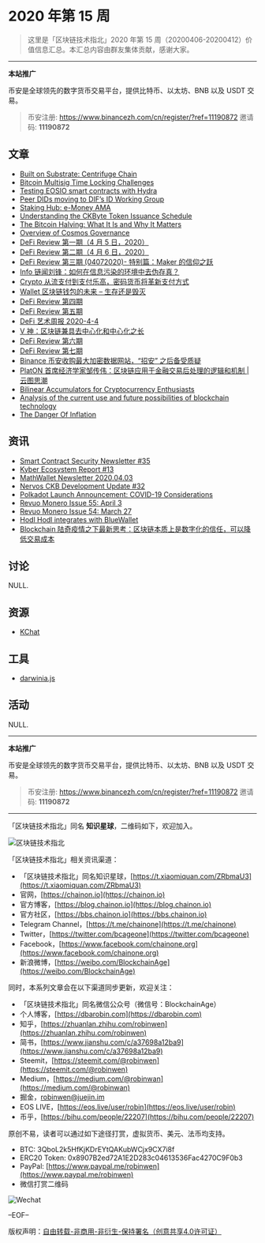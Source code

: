 # 2020 年第 15 周

> 这里是「区块链技术指北」2020 年第 15 周（20200406-20200412）价值信息汇总。本汇总内容由群友集体贡献，感谢大家。

***

**本站推广**

币安是全球领先的数字货币交易平台，提供比特币、以太坊、BNB 以及 USDT 交易。

> 币安注册: https://www.binancezh.com/cn/register/?ref=11190872
> 邀请码: **11190872**

## 文章

* [Built on Substrate: Centrifuge Chain](https://bbs.chainon.io/d/5511)
* [Bitcoin Multisig Time Locking Challenges](https://bbs.chainon.io/d/5512)
* [Testing EOSIO smart contracts with Hydra](https://bbs.chainon.io/d/5513)
* [Peer DIDs moving to DIF’s ID Working Group](https://bbs.chainon.io/d/5515)
* [Staking Hub: e-Money AMA](https://bbs.chainon.io/d/5516)
* [Understanding the CKByte Token Issuance Schedule](https://bbs.chainon.io/d/5520)
* [The Bitcoin Halving: What It Is and Why It Matters](https://bbs.chainon.io/d/5521)
* [Overview of Cosmos Governance](https://bbs.chainon.io/d/5525)
* [DeFi Review 第一期（4 月 5 日，2020）](https://bbs.chainon.io/d/5527)
* [DeFi Review 第二期（4 月 6 日，2020）](https://bbs.chainon.io/d/5528)
* [DeFi Review 第三期 (04072020)- 特别篇：Maker 的信仰之跃](https://bbs.chainon.io/d/5529)
* [Info 链闻刘锋：如何在信息污染的环境中去伪存真？](https://bbs.chainon.io/d/5530)
* [Crypto 从流支付到支付乐高，密码货币将革新支付方式](https://bbs.chainon.io/d/5531)
* [Wallet 区块链钱包的未来 – 生存还是毁灭](https://bbs.chainon.io/d/5532)
* [DeFi Review 第四期](https://bbs.chainon.io/d/5534)
* [DeFi Review 第五期](https://bbs.chainon.io/d/5535)
* [DeFi 艺术周报 2020-4-4](https://bbs.chainon.io/d/5536)
* [V 神：区块链兼具去中心化和中心化之长](https://bbs.chainon.io/d/5537)
* [DeFi Review 第六期](https://bbs.chainon.io/d/5538)
* [DeFi Review 第七期](https://bbs.chainon.io/d/5539)
* [Binance 币安收购最大加密数据网站，“招安” 之后备受质疑](https://bbs.chainon.io/d/5540)
* [PlatON 首席经济学家邹传伟：区块链应用于金融交易后处理的逻辑和机制 | 云图思潮](https://bbs.chainon.io/d/5541)
* [Bilinear Accumulators for Cryptocurrency Enthusiasts](https://bbs.chainon.io/d/5542)
* [Analysis of the current use and future possibilities of blockchain technology](https://bbs.chainon.io/d/5543)
* [The Danger Of Inflation](https://bbs.chainon.io/d/5544)

## 资讯

* [Smart Contract Security Newsletter #35](https://bbs.chainon.io/d/5514)
* [Kyber Ecosystem Report #13](https://bbs.chainon.io/d/5517)
* [MathWallet Newsletter 2020.04.03](https://bbs.chainon.io/d/5518)
* [Nervos CKB Development Update #32](https://bbs.chainon.io/d/5519)
* [Polkadot Launch Announcement: COVID-19 Considerations](https://bbs.chainon.io/d/5522)
* [Revuo Monero Issue 55: April 3](https://bbs.chainon.io/d/5523)
* [Revuo Monero Issue 54: March 27](https://bbs.chainon.io/d/5524)
* [Hodl Hodl integrates with BlueWallet](https://bbs.chainon.io/d/5526)
* [Blockchain 陆奇疫情之下最新思考：区块链本质上是数字化的信任，可以降低交易成本](https://bbs.chainon.io/d/5533)

## 讨论

NULL.

## 资源

* [KChat](https://bbs.chainon.io/d/5510)

## 工具

* [darwinia.js](https://bbs.chainon.io/d/5545)

## 活动

NULL.

***

**本站推广**

币安是全球领先的数字货币交易平台，提供比特币、以太坊、BNB 以及 USDT 交易。

> 币安注册: https://www.binancezh.com/cn/register/?ref=11190872
> 邀请码: **11190872**

***

「区块链技术指北」同名 **知识星球**，二维码如下，欢迎加入。

![区块链技术指北](https://cdn.dbarobin.com/3YzonTR.png)

「区块链技术指北」相关资讯渠道：

* 「区块链技术指北」同名知识星球，[https://t.xiaomiquan.com/ZRbmaU3](https://t.xiaomiquan.com/ZRbmaU3)
* 官网，[https://chainon.io](https://chainon.io)
* 官方博客，[https://blog.chainon.io](https://blog.chainon.io)
* 官方社区，[https://bbs.chainon.io](https://bbs.chainon.io)
* Telegram Channel，[https://t.me/chainone](https://t.me/chainone)
* Twitter，[https://twitter.com/bcageone](https://twitter.com/bcageone)
* Facebook，[https://www.facebook.com/chainone.org](https://www.facebook.com/chainone.org)
* 新浪微博，[https://weibo.com/BlockchainAge](https://weibo.com/BlockchainAge)

同时，本系列文章会在以下渠道同步更新，欢迎关注：

* 「区块链技术指北」同名微信公众号（微信号：BlockchainAge）
* 个人博客，[https://dbarobin.com](https://dbarobin.com)
* 知乎，[https://zhuanlan.zhihu.com/robinwen](https://zhuanlan.zhihu.com/robinwen)
* 简书，[https://www.jianshu.com/c/a37698a12ba9](https://www.jianshu.com/c/a37698a12ba9)
* Steemit，[https://steemit.com/@robinwen](https://steemit.com/@robinwen)
* Medium，[https://medium.com/@robinwan](https://medium.com/@robinwan)
* 掘金，[robinwen@juejin.im](https://juejin.im/user/5673ccae60b2260ee435f89a/posts)
* EOS LIVE，[https://eos.live/user/robin](https://eos.live/user/robin)
* 币乎，[https://bihu.com/people/22207](https://bihu.com/people/22207)

原创不易，读者可以通过如下途径打赏，虚拟货币、美元、法币均支持。

* BTC: 3QboL2k5HfKjKDrEYtQAKubWCjx9CX7i8f
* ERC20 Token: 0x8907B2ed72A1E2D283c04613536Fac4270C9F0b3
* PayPal: [https://www.paypal.me/robinwen](https://www.paypal.me/robinwen)
* 微信打赏二维码

![Wechat](https://cdn.dbarobin.com/SzoNl5b.jpg)

–EOF–

版权声明：[自由转载-非商用-非衍生-保持署名（创意共享4.0许可证）](http://creativecommons.org/licenses/by-nc-nd/4.0/deed.zh)